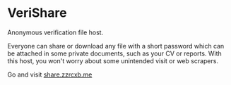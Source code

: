 # VeriShare
Anonymous verification file host.

Everyone can share or download any file with a short password which can be attached in some private documents, such as your CV or reports. With this host, you won't worry about some unintended visit or web scrapers.

Go and visit [share.zzrcxb.me](http://share.zzrcxb.me/upload)
